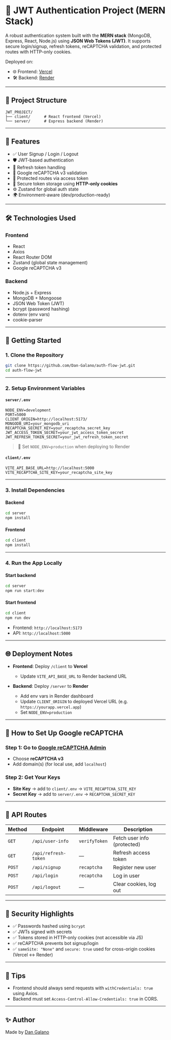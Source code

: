 # 🔐 JWT Authentication Project (MERN Stack)

A robust authentication system built with the **MERN stack** (MongoDB, Express, React, Node.js) using **JSON Web Tokens (JWT)**. It supports secure login/signup, refresh tokens, reCAPTCHA validation, and protected routes with HTTP-only cookies.

Deployed on:
- 🌐 Frontend: [Vercel](https://vercel.com/)
- 🛠️ Backend: [Render](https://render.com/)

---

## 📁 Project Structure

```
JWT_PROJECT/
├── client/      # React frontend (Vercel)
└── server/      # Express backend (Render)
```

---

## 🚀 Features

- ✅ User Signup / Login / Logout
- 🛡️ JWT-based authentication
- 🔄 Refresh token handling
- 🤖 Google reCAPTCHA v3 validation
- 🔐 Protected routes via access token
- 🍪 Secure token storage using **HTTP-only cookies**
- ⚙️ Zustand for global auth state
- 🌍 Environment-aware (dev/production-ready)

---

## 🛠️ Technologies Used

### Frontend
- React
- Axios
- React Router DOM
- Zustand (global state management)
- Google reCAPTCHA v3

### Backend
- Node.js + Express
- MongoDB + Mongoose
- JSON Web Token (JWT)
- bcrypt (password hashing)
- dotenv (env vars)
- cookie-parser

---

## 🧪 Getting Started

### 1. Clone the Repository

```bash
git clone https://github.com/Dan-Galano/auth-flow-jwt.git
cd auth-flow-jwt
```

---

### 2. Setup Environment Variables

#### `server/.env`

```env
NODE_ENV=development
PORT=5000
CLIENT_ORIGIN=http://localhost:5173/
MONGODB_URI=your_mongodb_uri
RECAPTCHA_SECRET_KEY=your_recaptcha_secret_key
JWT_ACCESS_TOKEN_SECRET=your_jwt_access_token_secret
JWT_REFRESH_TOKEN_SECRET=your_jwt_refresh_token_secret
```

> 🔐 Set `NODE_ENV=production` when deploying to Render

#### `client/.env`

```env
VITE_API_BASE_URL=http://localhost:5000
VITE_RECAPTCHA_SITE_KEY=your_recaptcha_site_key
```

---

### 3. Install Dependencies

#### Backend
```bash
cd server
npm install
```

#### Frontend
```bash
cd client
npm install
```

---

### 4. Run the App Locally

#### Start backend
```bash
cd server
npm run start:dev
```

#### Start frontend
```bash
cd client
npm run dev
```

- Frontend: `http://localhost:5173`
- API: `http://localhost:5000`

---

## 🌐 Deployment Notes

- **Frontend**: Deploy `/client` to **Vercel**
  - Update `VITE_API_BASE_URL` to Render backend URL

- **Backend**: Deploy `/server` to **Render**
  - Add env vars in Render dashboard
  - Update `CLIENT_ORIGIN` to deployed Vercel URL (e.g. `https://yourapp.vercel.app`)
  - Set `NODE_ENV=production`

---

## 🤖 How to Set Up Google reCAPTCHA

### Step 1: Go to [Google reCAPTCHA Admin](https://www.google.com/recaptcha/admin/create)
- Choose **reCAPTCHA v3**
- Add domain(s) (for local use, add `localhost`)

### Step 2: Get Your Keys
- **Site Key** → add to `client/.env` → `VITE_RECAPTCHA_SITE_KEY`
- **Secret Key** → add to `server/.env` → `RECAPTCHA_SECRET_KEY`

---

## 🔗 API Routes

| Method | Endpoint            | Middleware             | Description               |
|--------|---------------------|------------------------|---------------------------|
| `GET`  | `/api/user-info`    | `verifyToken`          | Fetch user info (protected) |
| `GET`  | `/api/refresh-token`| —                      | Refresh access token      |
| `POST` | `/api/signup`       | `recaptcha`            | Register new user         |
| `POST` | `/api/login`        | `recaptcha`            | Log in user               |
| `POST` | `/api/logout`       | —                      | Clear cookies, log out    |

---

## 🔐 Security Highlights

- ✅ Passwords hashed using `bcrypt`
- ✅ JWTs signed with secrets
- ✅ Tokens stored in HTTP-only cookies (not accessible via JS)
- ✅ reCAPTCHA prevents bot signup/login
- ✅ `sameSite: "None"` and `secure: true` used for cross-origin cookies (Vercel ↔ Render)

---

## 📌 Tips

- Frontend should always send requests with `withCredentials: true` using Axios.
- Backend must set `Access-Control-Allow-Credentials: true` in CORS.

---

## ✨ Author

Made by [Dan Galano](https://github.com/Dan-Galano)
